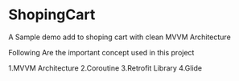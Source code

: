 # ShopingCart
A Sample demo add to shoping cart with clean MVVM Architecture

Following Are the important concept used in this project

1.MVVM Architecture
2.Coroutine
3.Retrofit Library
4.Glide 
